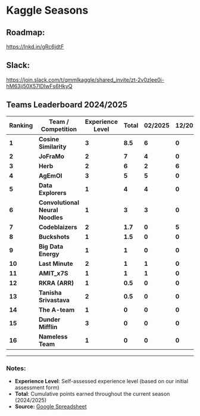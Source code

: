 # Kaggle Seasons

## Roadmap:
https://lnkd.in/gRc6jdtF

## Slack:
https://join.slack.com/t/qmmlkaggle/shared_invite/zt-2v0zlee0i-hM63ji50X57IDIwFs6HkyQ

## Teams Leaderboard 2024/2025

| **Ranking** | **Team / Competition**              | **Experience Level** | **Total** | **02/2025** | **12/2024** | **11/2024** |
|------------|-----------------------------------|----------------------|-----------|-------------|-------------|-------------|
| **1**      | **Cosine Similarity**             | **3**                | **8.5**   | **6**       | **0**       | **5**       |
| **2**      | **JoFraMo**                       | **2**                | **7**     | **4**       | **0**       | **6**       |
| **3**      | **Herb**                          | **2**                | **6**     | **2**       | **6**       | **4**       |
| **4**      | **AgEmOl**                        | **3**                | **5**     | **5**       | **0**       | **0**       |
| **5**      | **Data Explorers**                | **1**                | **4**     | **4**       | **0**       | **0**       |
| **6**      | **Convolutional Neural Noodles**  | **1**                | **3**     | **3**       | **0**       | **0**       |
| **7**      | **Codeblaizers**                  | **2**                | **1.7**   | **0**       | **5**       | **0**       |
| **8**      | **Buckshots**                     | **1**                | **1.5**   | **0**       | **0**       | **3**       |
| **9**      | **Big Data Energy**               | **1**                | **1**     | **0**       | **0**       | **2**       |
| **10**     | **Last Minute**                   | **2**                | **1**     | **1**       | **0**       | **0**       |
| **11**     | **AMIT_x7S**                      | **1**                | **1**     | **1**       | **0**       | **0**       |
| **12**     | **RKRA (ARR)**                    | **1**                | **0.5**   | **0**       | **0**       | **1**       |
| **13**     | **Tanisha Srivastava**            | **2**                | **0.5**   | **0**       | **0**       | **1**       |
| **14**     | **The A-team**                    | **1**                | **0**     | **0**       | **0**       | **0**       |
| **15**     | **Dunder Mifflin**                | **3**                | **0**     | **0**       | **0**       | **0**       |
| **16**     | **Nameless Team**                 | **1**                | **0**     | **0**       | **0**       | **0**       |

---

### Notes:
- **Experience Level**: Self-assessed experience level (based on our initial assessment form)
- **Total**: Cumulative points earned throughout the current season (2024/2025)
- **Source:** [Google Spreadsheet](https://docs.google.com/spreadsheets/d/1BKuVk9gGboYLKo9gSEP0MKoheTvkjKJzRtSXPyOkIMQ/edit?usp=sharing)
